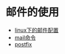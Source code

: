 # 邮件的使用

+ [linux下的邮件配置](/common/schedule/mail/config.md)
+ [mail命令](/common/schedule/mail/mail.md)
+ [postfix](/common/schedule/mail/postfix.md)

